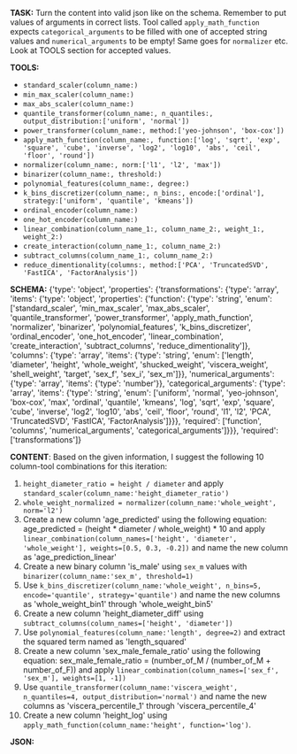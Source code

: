**TASK:**
Turn the content into valid json like on the schema.
Remember to put values of arguments in correct lists.
Tool called `apply_math_function` expects `categorical_arguments` to be filled with one of accepted string values and `numerical_arguments` to be empty! Same goes for `normalizer` etc. Look at TOOLS section for accepted values.

**TOOLS:**
- `standard_scaler(column_name:)`
- `min_max_scaler(column_name:)`
- `max_abs_scaler(column_name:)`
- `quantile_transformer(column_name:, n_quantiles:, output_distribution:['uniform', 'normal'])`
- `power_transformer(column_name:, method:['yeo-johnson', 'box-cox'])`
- `apply_math_function(column_name:, function:['log', 'sqrt', 'exp', 'square', 'cube', 'inverse', 'log2', 'log10', 'abs', 'ceil', 'floor', 'round'])`
- `normalizer(column_name:, norm:['l1', 'l2', 'max'])`
- `binarizer(column_name:, threshold:)`
- `polynomial_features(column_name:, degree:)`
- `k_bins_discretizer(column_name:, n_bins:, encode:['ordinal'], strategy:['uniform', 'quantile', 'kmeans'])`
- `ordinal_encoder(column_name:)`
- `one_hot_encoder(column_name:)`
- `linear_combination(column_name_1:, column_name_2:, weight_1:, weight_2:)`
- `create_interaction(column_name_1:, column_name_2:)`
- `subtract_columns(column_name_1:, column_name_2:)`
- `reduce_dimentionality(columns:, method:['PCA', 'TruncatedSVD', 'FastICA', 'FactorAnalysis'])`

**SCHEMA:**
{'type': 'object', 'properties': {'transformations': {'type': 'array', 'items': {'type': 'object', 'properties': {'function': {'type': 'string', 'enum': ['standard_scaler', 'min_max_scaler', 'max_abs_scaler', 'quantile_transformer', 'power_transformer', 'apply_math_function', 'normalizer', 'binarizer', 'polynomial_features', 'k_bins_discretizer', 'ordinal_encoder', 'one_hot_encoder', 'linear_combination', 'create_interaction', 'subtract_columns', 'reduce_dimentionality']}, 'columns': {'type': 'array', 'items': {'type': 'string', 'enum': ['length', 'diameter', 'height', 'whole_weight', 'shucked_weight', 'viscera_weight', 'shell_weight', 'target', 'sex_f', 'sex_i', 'sex_m']}}, 'numerical_arguments': {'type': 'array', 'items': {'type': 'number'}}, 'categorical_arguments': {'type': 'array', 'items': {'type': 'string', 'enum': ['uniform', 'normal', 'yeo-johnson', 'box-cox', 'max', 'ordinal', 'quantile', 'kmeans', 'log', 'sqrt', 'exp', 'square', 'cube', 'inverse', 'log2', 'log10', 'abs', 'ceil', 'floor', 'round', 'l1', 'l2', 'PCA', 'TruncatedSVD', 'FastICA', 'FactorAnalysis']}}}, 'required': ['function', 'columns', 'numerical_arguments', 'categorical_arguments']}}}, 'required': ['transformations']}

**CONTENT**:
 Based on the given information, I suggest the following 10 column-tool combinations for this iteration:

1. `height_diameter_ratio = height / diameter` and apply `standard_scaler(column_name:'height_diameter_ratio')`
2. `whole_weight_normalized = normalizer(column_name:'whole_weight', norm='l2')`
3. Create a new column 'age_predicted' using the following equation: age_predicted = (height * diameter / whole\_weight) * 10
and apply `linear_combination(column_names=['height', 'diameter', 'whole_weight'], weights=[0.5, 0.3, -0.2])` and name the new column as 'age_prediction_linear'
4. Create a new binary column 'is_male' using `sex_m` values with `binarizer(column_name:'sex_m', threshold=1)`
5. Use `k_bins_discretizer(column_name:'whole_weight', n_bins=5, encode='quantile', strategy='quantile')` and name the new columns as 'whole_weight_bin1' through 'whole_weight_bin5'
6. Create a new column 'height_diameter_diff' using `subtract_columns(column_names=['height', 'diameter'])`
7. Use `polynomial_features(column_name:'length', degree=2)` and extract the squared term named as 'length_squared'
8. Create a new column 'sex_male_female_ratio' using the following equation: sex_male_female_ratio = (number_of_M / (number_of_M + number_of_F)) and apply `linear_combination(column_names=['sex_f', 'sex_m'], weights=[1, -1])`
9. Use `quantile_transformer(column_name:'viscera_weight', n_quantiles=4, output_distribution='normal')` and name the new columns as 'viscera_percentile_1' through 'viscera_percentile_4'
10. Create a new column 'height_log' using `apply_math_function(column_name:'height', function='log')`.

**JSON:**
